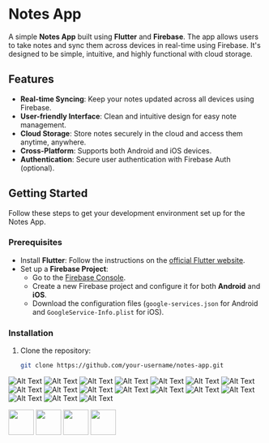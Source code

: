 # Notes App

A simple **Notes App** built using **Flutter** and **Firebase**. The app allows users to take notes and sync them across devices in real-time using Firebase. It's designed to be simple, intuitive, and highly functional with cloud storage.

## Features
- **Real-time Syncing**: Keep your notes updated across all devices using Firebase.
- **User-friendly Interface**: Clean and intuitive design for easy note management.
- **Cloud Storage**: Store notes securely in the cloud and access them anytime, anywhere.
- **Cross-Platform**: Supports both Android and iOS devices.
- **Authentication**: Secure user authentication with Firebase Auth (optional).

## Getting Started

Follow these steps to get your development environment set up for the Notes App.

### Prerequisites

- Install **Flutter**: Follow the instructions on the [official Flutter website](https://flutter.dev/docs/get-started/install).
- Set up a **Firebase Project**:
    - Go to the [Firebase Console](https://console.firebase.google.com/).
    - Create a new Firebase project and configure it for both **Android** and **iOS**.
    - Download the configuration files (`google-services.json` for Android and `GoogleService-Info.plist` for iOS).

### Installation

1. Clone the repository:

   ```bash
   git clone https://github.com/your-username/notes-app.git

![Alt Text](assets/image/1.jpg)
![Alt Text](assets/image/2.jpg)
![Alt Text](assets/image/3.jpg)
![Alt Text](assets/image/4.jpg)
![Alt Text](assets/image/5.jpg)
![Alt Text](assets/image/6.jpg)
![Alt Text](assets/image/7.jpg)
![Alt Text](assets/image/8.jpg)
![Alt Text](assets/image/9.jpg)
![Alt Text](assets/image/10.jpg)
![Alt Text](assets/image/11.jpg)
![Alt Text](assets/image/12.jpg)
![Alt Text](assets/image/13.jpg)
![Alt Text](assets/image/14.jpg)
![Alt Text](assets/image/1.jpg)
![Alt Text](assets/image/1.jpg)
![Alt Text](assets/image/1.jpg)



<a href="https://dev-aryanbhimani.pantheonsite.io/" target="_blank"><img src="assets/portfolio.png" width="50" ></a>
<a href="https://www.linkedin.com/in/aryanbhimani/" target="_blank"><img src="assets/linkedin.png" width="50"></a>
<a href="https://github.com/AryanBhimani" target="_blank"><img src="assets/github.png" width="50"></a>
<a href="https://twitter.com/yourtwitterhandle" target="_blank"><img src="assets/twitter.png" width="50"></a>
